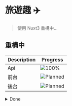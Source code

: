 # **旅遊趣 ✈️**

> 使用 Nuxt3 重構中...

## 重構中

| Description |                              Progress                               |
| ----------- | ------------------------------------------------------------------- |
| Api         | ![100%](https://progress-bar.dev/100/?title=done&color=555555)      |
| 前台        | ![Planned](https://progress-bar.dev/40/?title=planned&color=b8860b) |
| 後台        | ![Planned](https://progress-bar.dev/0/?title=planned&color=b8860b)  |

<details>
<summary>Done</summary>

|   Description    |                            Progress                            |
| ---------------- | -------------------------------------------------------------- |
| 首頁             | ![100%](https://progress-bar.dev/100/?title=done&color=555555) |
| 產品頁面         | ![100%](https://progress-bar.dev/100/?title=done&color=555555) |
| 國家旅遊景點頁面 | ![100%](https://progress-bar.dev/100/?title=done&color=555555) |

</details>
